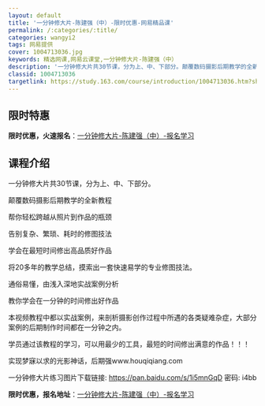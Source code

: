 ```yaml
---
layout: default
title: '一分钟修大片-陈建强（中）-限时优惠-网易精品课'
permalink: /:categories/:title/
categories: wangyi2
tags: 网易提供
cover: 1004713036.jpg
keywords: 精选网课,网易云课堂,一分钟修大片-陈建强（中）
description: '一分钟修大片共30节课，分为上、中、下部分。颠覆数码摄影后期教学的全新教程帮你轻松跨越从照片到作品的瓶颈告别复杂、繁琐、'
classid: 1004713036
targetlink: https://study.163.com/course/introduction/1004713036.htm?share=1&shareId=1025206652&utm_campaign=share&utm_medium=iphoneShare&utm_source=&utm_u=1025206652
---
```


## 限时特惠

**限时优惠，火速报名**：[一分钟修大片-陈建强（中）-报名学习](https://study.163.com/course/introduction/1004713036.htm?share=1&shareId=1025206652&utm_campaign=share&utm_medium=iphoneShare&utm_source=&utm_u=1025206652)

## 课程介绍

一分钟修大片共30节课，分为上、中、下部分。



颠覆数码摄影后期教学的全新教程

帮你轻松跨越从照片到作品的瓶颈

告别复杂、繁琐、耗时的修图技法

学会在最短时间修出高品质好作品

将20多年的教学总结，摸索出一套快速易学的专业修图技法。

 通俗易懂，由浅入深地实战案例分析

教你学会在一分钟的时间修出好作品

本视频教程中都以实战案例，来剖析摄影创作过程中所遇的各类疑难杂症，大部分案例的后期制作时间都在一分钟之内。 

学员通过该教程的学习，可以用最少的工具，最短的时间修出满意的作品！！！ 

实现梦寐以求的光影神话，后期强www.houqiqiang.com 

 一分钟修大片练习图片下载链接: https://pan.baidu.com/s/1i5mnGqD 密码: i4bb

**限时优惠，报名地址**：[一分钟修大片-陈建强（中）-报名学习](https://study.163.com/course/introduction/1004713036.htm?share=1&shareId=1025206652&utm_campaign=share&utm_medium=iphoneShare&utm_source=&utm_u=1025206652)

